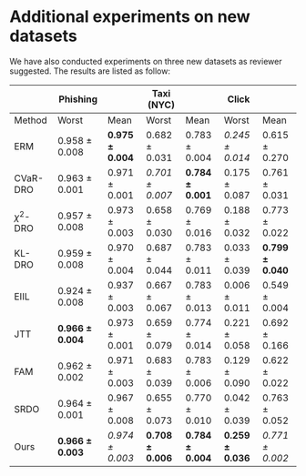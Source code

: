 # Additional experiments on new datasets

We have also conducted experiments on three new datasets as reviewer suggested. The results are listed as follow:

|              | Phishing          |                   | Taxi (NYC)        |                   | Click             |                   |
| ------------ | ----------------- | ----------------- | ----------------- | ----------------- | ----------------- | ----------------- |
| Method       | Worst             | Mean              | Worst             | Mean              | Worst             | Mean              |
| ERM          | 0.958 ± 0.008     | **0.975 ± 0.004** | 0.682 ± 0.031     | 0.783 ± 0.004     | *0.245 ± 0.014*   | 0.615 ± 0.270     |
| CVaR-DRO     | 0.963 ± 0.001     | 0.971 ± 0.001     | *0.701 ± 0.007*   | **0.784 ± 0.001** | 0.175 ± 0.087     | 0.761 ± 0.031     |
| $\chi^2$-DRO | 0.957 ± 0.008     | 0.973 ± 0.003     | 0.658 ± 0.030     | 0.769 ± 0.016     | 0.188 ± 0.032     | 0.773 ± 0.022     |
| KL-DRO       | 0.959 ± 0.008     | 0.970 ± 0.004     | 0.687 ± 0.044     | 0.783 ± 0.011     | 0.033 ± 0.039     | **0.799 ± 0.040** |
| EIIL         | 0.924 ± 0.008     | 0.937 ± 0.003     | 0.667 ± 0.067     | 0.783 ± 0.013     | 0.006 ± 0.011     | 0.549 ± 0.004     |
| JTT          | **0.966 ± 0.004** | 0.973 ± 0.001     | 0.659 ± 0.079     | 0.774 ± 0.014     | 0.221 ± 0.058     | 0.692 ± 0.166     |
| FAM          | 0.962 ± 0.002     | 0.971 ± 0.003     | 0.683 ± 0.039     | 0.783 ± 0.006     | 0.129 ± 0.090     | 0.622 ± 0.022     |
| SRDO         | 0.964 ± 0.001     | 0.967 ± 0.008     | 0.655 ± 0.073     | 0.770 ± 0.010     | 0.042 ± 0.039     | 0.763 ± 0.052     |
| Ours         | **0.966 ± 0.003** | *0.974 ± 0.003*   | **0.708 ± 0.006** | **0.784 ± 0.004** | **0.259 ± 0.036** | *0.771 ± 0.002*   |

